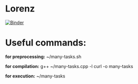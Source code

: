# Lorenz
[![Binder](https://mybinder.org/badge_logo.svg)](https://mybinder.org/v2/gh/git@github.com:jiedongever/Lorenz.git/master?urlpath=lab)


# Useful commands:

__for preprocessing:__ ~/many-tasks.sh

__for compilation:__   g++ ~/many-tasks.cpp -l curl -o many-tasks

__for execution:__     ~/many-tasks

